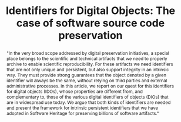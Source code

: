 ---
abstract: '"In the very broad scope addressed by digital preservation initiatives,
  a special place belongs to the scientific and technical artifacts that we need to
  properly archive to enable scientific reproducibility. For these artifacts we need
  identifiers that are not only unique and persistent, but also support integrity
  in an intrinsic way. They must provide strong guarantees that the object denoted
  by a given identifier will always be the same, without relying on third parties
  and external administrative processes.

  In this article, we report on our quest for this identifiers for digital objects
  (IDOs), whose properties are different from, and complementary to, those of the
  various digital identifiers of objects (DIOs) that are in widespread use today.
  We argue that both kinds of identifiers are needed and present the framework for
  intrinsic persistent identifiers that we have adopted in Software Heritage for preserving
  billions of software artifacts."'
creators:
- Di Cosmo, Roberto
- Gruenpeter, Morane
- Zacchiroli, Stefano
date: null
document_url: https://services.phaidra.univie.ac.at/api/object/o:923616/download
grand_parent: iPRES
institutions: []
keywords:
- boston
landing_page_url: https://phaidra.univie.ac.at/o:923616
language: eng
layout: publication
license: CC BY 4.0 International
notes_url: null
parent: iPRES 2018
presentation_url: null
publication_type: paper
size: 714074
source_name: iPRES
title: 'Identifiers for Digital Objects: The case of software source code preservation'
year: 2018
---